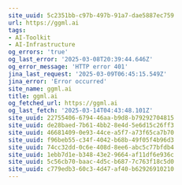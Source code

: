 ```yaml
---
site_uuid: 5c2351bb-c97b-497b-91a7-dae5887ec759
url: https://ggml.ai
tags:
- AI-Toolkit
- AI-Infrastructure
og_errors: 'true'
og_last_error: '2025-03-08T20:39:44.646Z'
og_error_message: 'HTTP error 401'
jina_last_request: '2025-03-09T06:45:15.549Z'
jina_error: 'Error occurred'
site_name: ggml.ai
title: ggml.ai
og_fetched_url: https://ggml.ai
og_last_fetch: '2025-03-14T04:43:48.101Z'
site_uuid: 22755406-6794-46aa-b9d8-b79292704815
site_uuid: de28baed-7b61-4bb2-8e4d-5e6d15c26ff3
site_uuid: 46681409-0e93-44ce-a5f7-a73f65ca7b70
site_uuid: f96beb55-c34f-4042-b68b-49f05f4b96d3
site_uuid: 74cc32dd-0c6e-408d-8ee6-abc5c77bfdb4
site_uuid: 1ebb7d1e-b348-43e2-9664-af11df6e936c
site_uuid: 5c56cb70-baac-4d5c-b687-7c763f18c5d0
site_uuid: c779edb3-60c3-4d47-af40-b62926910210
---
```


